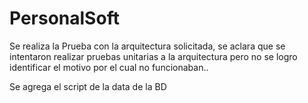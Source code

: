 # PersonalSoft

Se realiza la Prueba con la arquitectura solicitada, se aclara que se intentaron realizar pruebas unitarias a la arquitectura pero no se logro identificar el motivo por el cual no funcionaban..

Se agrega el script de la data de la BD
